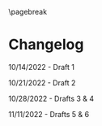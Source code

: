 \pagebreak

# Changelog

10/14/2022 - Draft 1

10/21/2022 - Draft 2

10/28/2022 - Drafts 3 & 4

11/11/2022 - Drafts 5 & 6

